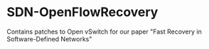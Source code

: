 SDN-OpenFlowRecovery
====================

Contains patches to Open vSwitch for our paper "Fast Recovery in Software-Defined Networks"
